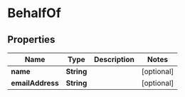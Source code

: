 

# BehalfOf


## Properties

| Name | Type | Description | Notes |
|------------ | ------------- | ------------- | -------------|
|**name** | **String** |  |  [optional] |
|**emailAddress** | **String** |  |  [optional] |



